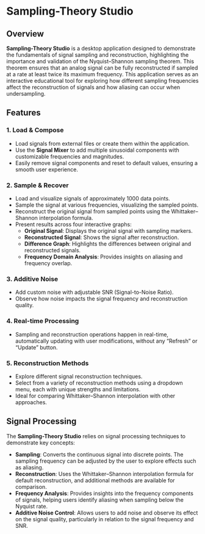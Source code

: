 # Sampling-Theory Studio

## Overview
**Sampling-Theory Studio** is a desktop application designed to demonstrate the fundamentals of signal sampling and reconstruction, highlighting the importance and validation of the Nyquist–Shannon sampling theorem. This theorem ensures that an analog signal can be fully reconstructed if sampled at a rate at least twice its maximum frequency. This application serves as an interactive educational tool for exploring how different sampling frequencies affect the reconstruction of signals and how aliasing can occur when undersampling.

## Features
### 1. **Load & Compose**
   - Load signals from external files or create them within the application.
   - Use the **Signal Mixer** to add multiple sinusoidal components with customizable frequencies and magnitudes.
   - Easily remove signal components and reset to default values, ensuring a smooth user experience.

### 2. **Sample & Recover**
   - Load and visualize signals of approximately 1000 data points.
   - Sample the signal at various frequencies, visualizing the sampled points.
   - Reconstruct the original signal from sampled points using the Whittaker–Shannon interpolation formula.
   - Present results across four interactive graphs:
     - **Original Signal**: Displays the original signal with sampling markers.
     - **Reconstructed Signal**: Shows the signal after reconstruction.
     - **Difference Graph**: Highlights the differences between original and reconstructed signals.
     - **Frequency Domain Analysis**: Provides insights on aliasing and frequency overlap.

### 3. **Additive Noise**
   - Add custom noise with adjustable SNR (Signal-to-Noise Ratio).
   - Observe how noise impacts the signal frequency and reconstruction quality.

### 4. **Real-time Processing**
   - Sampling and reconstruction operations happen in real-time, automatically updating with user modifications, without any “Refresh” or “Update” button.

### 5. **Reconstruction Methods**
   - Explore different signal reconstruction techniques.
   - Select from a variety of reconstruction methods using a dropdown menu, each with unique strengths and limitations.
   - Ideal for comparing Whittaker–Shannon interpolation with other approaches.

## Signal Processing
The **Sampling-Theory Studio** relies on signal processing techniques to demonstrate key concepts:

- **Sampling**: Converts the continuous signal into discrete points. The sampling frequency can be adjusted by the user to explore effects such as aliasing.
- **Reconstruction**: Uses the Whittaker–Shannon interpolation formula for default reconstruction, and additional methods are available for comparison.
- **Frequency Analysis**: Provides insights into the frequency components of signals, helping users identify aliasing when sampling below the Nyquist rate.
- **Additive Noise Control**: Allows users to add noise and observe its effect on the signal quality, particularly in relation to the signal frequency and SNR.

   
